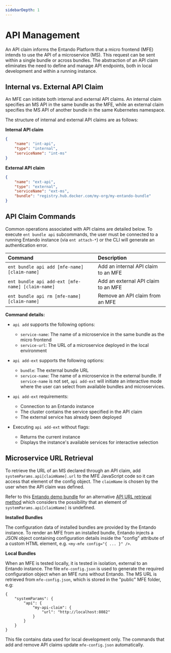 ```yaml
---
sidebarDepth: 1
---
```



# API Management 

An API claim informs the Entando Platform that a micro frontend (MFE) intends to use the API of a microservice (MS). This request can be sent within a single bundle or across bundles. The abstraction of an API claim eliminates the need to define and manage API endpoints, both in local development and within a running instance.

## Internal vs. External API Claim

An MFE can initiate both internal and external API claims. An internal claim specifies an MS API in the same bundle as the MFE, while an external claim specifies the MS API of another bundle in the same Kubernetes namespace. 

The structure of internal and external API claims are as follows:

**Internal API claim**
``` json
{
    "name": "int-api",
    "type": "internal",
    "serviceName": "int-ms"
}
```
**External API claim**
``` json
{
    "name": "ext-api",
    "type": "external",
    "serviceName": "ext-ms",
    "bundle": "registry.hub.docker.com/my-org/my-entando-bundle"
}
```

## API Claim Commands

Common operations associated with API claims are detailed below. To execute `ent bundle api` subcommands, the user must be connected to a running Entando instance (via `ent attach-*`) or the CLI will generate an authentication error.

| Command | Description
| :- | :-
| `ent bundle api add [mfe-name] [claim-name]` | Add an internal API claim to an MFE
| `ent bundle api add-ext [mfe-name] [claim-name]` | Add an external API claim to an MFE
| `ent bundle api rm [mfe-name] [claim-name]` | Remove an API claim from an MFE

**Command details:**
- `api add` supports the following options:
   - `service-name`: The name of a microservice in the same bundle as the micro frontend
   - `service-url`: The URL of a microservice deployed in the local environment

- `api add-ext` supports the following options:
   - `bundle`: The external bundle URL
   - `service-name`: The name of a microservice in the external bundle. If `service-name` is not set, `api add-ext` will initiate an interactive mode where the user can select from available bundles and microservices.

- `api add-ext` requirements:
   - Connection to an Entando instance
   - The cluster contains the service specified in the API claim
   - The external service has already been deployed

- Executing `api add-ext` without flags:
   - Returns the current instance
   - Displays the instance's available services for interactive selection

## Microservice URL Retrieval

To retrieve the URL of an MS declared through an API claim, add `systemParams.api[claimName].url` to the MFE JavaScript code so it can access that element of the config object. The `claimName` is chosen by the user when the API claim was defined.

Refer to this [Entando demo bundle](https://github.com/entando/entando-showcase-bundle) for an alternative [API URL retrieval method](https://github.com/entando/entando-showcase-bundle/blob/master/microfrontends/another-mfe/src/AnotherMfe.js#L14) which considers the possibility that an element of `systemParams.api[claimName]` is undefined.

**Installed Bundles**

The configuration data of installed bundles are provided by the Entando instance. To render an MFE from an installed bundle, Entando injects a JSON object containing configuration details inside the "config" attribute of a custom HTML element, e.g. `<my-mfe config="{ ... }" />`. 


**Local Bundles**

When an MFE is tested locally, it is tested in isolation, external to an Entando instance. The file `mfe-config.json` is used to generate the required configuration object when an MFE runs without Entando. The MS URL is retrieved from `mfe-config.json`, which is stored in the "public" MFE folder, e.g:
```
{
    "systemParams": {
        "api": {
            "my-api-claim": {
                "url": "http://localhost:8082"
            }
        }
    }
}
```

This file contains data used for local development only. The commands that add and remove API claims update `mfe-config.json` automatically.

